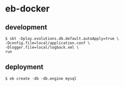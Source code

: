 eb-docker
===

## development
```
$ sbt -Dplay.evolutions.db.default.autoApply=true \
-Dconfig.file=local/application.conf \
-Dlogger.file=local/logback.xml \
run
```

## deployment
```
$ eb create -db -db.engine mysql
```